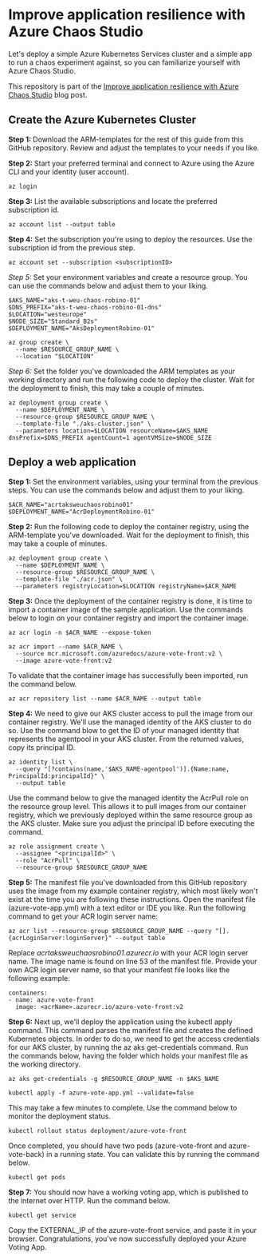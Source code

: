 # Improve application resilience with Azure Chaos Studio

Let's deploy a simple Azure Kubernetes Services cluster and a simple app to run a chaos experiment against, so you can familiarize yourself with Azure Chaos Studio.

This repository is part of the [Improve application resilience with Azure Chaos Studio](#) blog post.

## Create the Azure Kubernetes Cluster

**Step 1:** Download the ARM-templates for the rest of this guide from this GitHub repository. Review and adjust the templates to your needs if you like. 

**Step 2:** Start your preferred terminal and connect to Azure using the Azure CLI and your identity (user account).

```
az login
```

**Step 3:** List the available subscriptions and locate the preferred subscription id.

```
az account list --output table
```

**Step 4:** Set the subscription you're using to deploy the resources. Use the subscription id from the previous step.

```
az account set --subscription <subscriptionID>
```

*Step 5:* Set your environment variables and create a resource group. You can use the commands below and adjust them to your liking.

```$RESOURCE_GROUP_NAME="rg-t-aks-weu-chaos-robino-01"
$AKS_NAME="aks-t-weu-chaos-robino-01"
$DNS_PREFIX="aks-t-weu-chaos-robino-01-dns"
$LOCATION="westeurope"
$NODE_SIZE="Standard_B2s"
$DEPLOYMENT_NAME="AksDeploymentRobino-01"
```

```
az group create \
  --name $RESOURCE_GROUP_NAME \
  --location "$LOCATION"
```

*Step 6:* Set the folder you've downloaded the ARM templates as your working directory and run the following code to deploy the cluster. Wait for the deployment to finish, this may take a couple of minutes.

```
az deployment group create \
  --name $DEPLOYMENT_NAME \
  --resource-group $RESOURCE_GROUP_NAME \
  --template-file "./aks-cluster.json" \
  --parameters location=$LOCATION resourceName=$AKS_NAME dnsPrefix=$DNS_PREFIX agentCount=1 agentVMSize=$NODE_SIZE
```

## Deploy a web application 

**Step 1:** Set the environment variables, using your terminal from the previous steps. You can use the commands below and adjust them to your liking.

```
$ACR_NAME="acrtaksweuchaosrobino01"
$DEPLOYMENT_NAME="AcrDeploymentRobino-01"
```

**Step 2:** Run the following code to deploy the container registry, using the ARM-template you've downloaded. Wait for the deployment to finish, this may take a couple of minutes.

```
az deployment group create \
  --name $DEPLOYMENT_NAME \
  --resource-group $RESOURCE_GROUP_NAME \
  --template-file "./acr.json" \
  --parameters registryLocation=$LOCATION registryName=$ACR_NAME
```

**Step 3:** Once the deployment of the container registry is done, it is time to import a container image of the sample application. Use the commands below to login on your container registry and import the container image.

```
az acr login -n $ACR_NAME --expose-token
```

```
az acr import --name $ACR_NAME \
  --source mcr.microsoft.com/azuredocs/azure-vote-front:v2 \
  --image azure-vote-front:v2
```

To validate that the container image has successfully been imported, run the command below.

```
az acr repository list --name $ACR_NAME --output table
```

**Step 4:** We need to give our AKS cluster access to pull the image from our container registry. We'll use the managed identity of the AKS cluster to do so. Use the command blow to get the ID of your managed identity that represents the agentpool in your AKS cluster. From the returned values, copy its principal ID.

```
az identity list \
  --query "[?contains(name,'$AKS_NAME-agentpool')].{Name:name, PrincipalId:principalId}" \
  --output table
```

Use the command below to give the managed identity the AcrPull role on the resource group level. This allows it to pull images from our container registry, which we previously deployed within the same resource group as the AKS cluster. Make sure you adjust the principal ID before executing the command.

```
az role assignment create \
  --assignee "<principalId>" \
  --role "AcrPull" \
  --resource-group $RESOURCE_GROUP_NAME
```

**Step 5:** The manifest file you've downloaded from this GitHub repository uses the image from my example container registry, which most likely won't exist at the time you are following these instructions. Open the manifest file (azure-vote-app.yml) with a text editor or IDE you like. Run the following command to get your ACR login server name:

```
az acr list --resource-group $RESOURCE_GROUP_NAME --query "[].{acrLoginServer:loginServer}" --output table
```

Replace *acrtaksweuchaosrobino01.azurecr.io* with your ACR login server name. The image name is found on line 53 of the manifest file. Provide your own ACR login server name, so that your manifest file looks like the following example:

```
containers:
- name: azure-vote-front
  image: <acrName>.azurecr.io/azure-vote-front:v2
```

**Step 6:** Next up, we'll deploy the application using the kubectl apply command. This command parses the manifest file and creates the defined Kubernetes objects. In order to do so, we need to get the access credentials for our AKS cluster, by running the az aks get-credentials command. Run the commands below, having the folder which holds your manifest file as the working directory. 

```
az aks get-credentials -g $RESOURCE_GROUP_NAME -n $AKS_NAME
```

```
kubectl apply -f azure-vote-app.yml --validate=false
```

This may take a few minutes to complete. Use the command below to monitor the deployment status.

```
kubectl rollout status deployment/azure-vote-front
```

Once completed, you should have two pods (azure-vote-front and azure-vote-back) in a running state. You can validate this by running the command below.

```
kubectl get pods
```

**Step 7:** You should now have a working voting app, which is published to the internet over HTTP. Run the command below.

```
kubectl get service
```

Copy the EXTERNAL_IP of the azure-vote-front service, and paste it in your browser. Congratulations, you've now successfully deployed your Azure Voting App.

